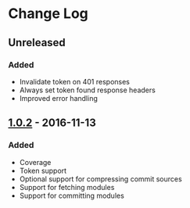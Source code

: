 # Change Log

## Unreleased
### Added
- Invalidate token on 401 responses
- Always set token found response headers
- Improved error handling

## [1.0.2] - 2016-11-13
### Added
- Coverage
- Token support
- Optional support for compressing commit sources
- Support for fetching modules
- Support for committing modules

[1.0.2]: https://github.com/langri-sha/screeps-scripts/compare/283a050...v1.0.2
